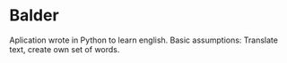 # Balder
Aplication wrote in Python to learn english. Basic assumptions: Translate text, create own set of words.

